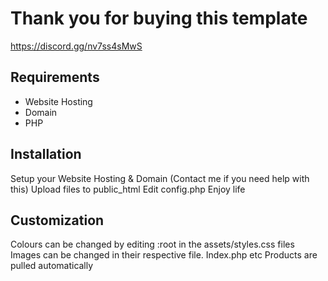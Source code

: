 # Thank you for buying this template

https://discord.gg/nv7ss4sMwS

## Requirements

- Website Hosting
- Domain
- PHP

## Installation

Setup your Website Hosting & Domain (Contact me if you need help with this)
Upload files to public_html
Edit config.php
Enjoy life

## Customization

Colours can be changed by editing :root in the assets/styles.css files
Images can be changed in their respective file. Index.php etc
Products are pulled automatically